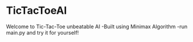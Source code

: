 # TicTacToeAI

Welcome to Tic-Tac-Toe unbeatable AI 
-Built using Minimax Algorithm
-run main.py and try it for yourself!
